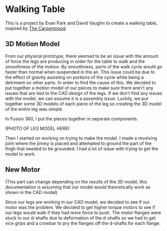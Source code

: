 # Walking Table

This is a project by Evan Park and David Vaughn to create a walking table, inspired by [The Carpentopod](https://www.decarpentier.nl/carpentopod).

## 3D Motion Model

From our physical prototype, there seemed to be an issue with the amount of force the legs are producing in order for the table to walk and the smoothness of the motion. By smoothness, parts of the walk cycle would go faster than normal when suspended in the air. This issue could be due to the effect of gravity assisting on portions of the cycle while being a detriment on other parts. In order to find the cause of this. We decided to put together a motion model of our pieces to make sure there aren't any issues that are tied to the CAD design of the legs. If we don't find any issues with the model, we can assume it is a assembly issue. Luckily, we put together some 3D models of each piece of the leg so creating the 3D model of the entire leg was simple. 

In Fusion 360, I put the pieces together in separate components.

(PHOTO OF LEG MODEL HERE)

Then I started on working on trying to make the model. I made a revolving joint where the jimmy is placed and attempted to ground the part of the thigh that needed to be grounded. I had a lot of issue with trying to get the model to work.

## New Motor

(This part can change depending on the results of the 3D model, this documentation is assuming that our model would theoretically work as shown in the CAD model)

Since our legs are working in our CAD model, we decided to see if our motor was the problem. We decided to get higher torque motors to see if our legs would walk if they had more force to push. The motor flanges were stuck to our d-shafts due to deformation of the d-shafts so we had to get vice grips and a crowbar to pry the flanges off the d-shafts for each flange.